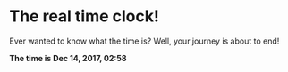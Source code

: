 # The real time clock!

Ever wanted to know what the time is? Well, your journey is about to end!

**The time is Dec 14, 2017, 02:58**